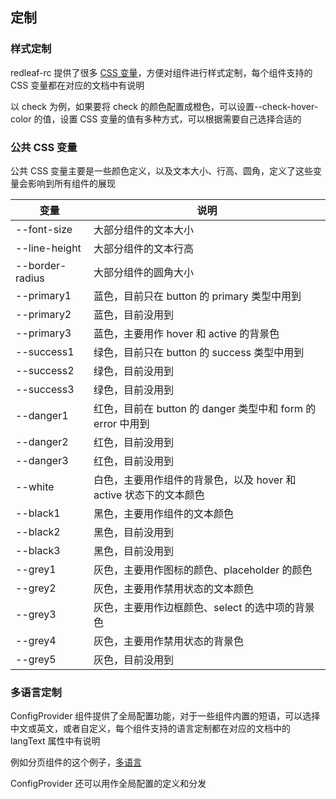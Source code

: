 ## 定制

### 样式定制

redleaf-rc 提供了很多 [CSS 变量](https://developer.mozilla.org/zh-CN/docs/Web/CSS/Using_CSS_custom_properties)，方便对组件进行样式定制，每个组件支持的 CSS 变量都在对应的文档中有说明

以 check 为例，如果要将 check 的颜色配置成橙色，可以设置--check-hover-color 的值，设置 CSS 变量的值有多种方式，可以根据需要自己选择合适的

<code src="../demo/check/check-custom.tsx"></code>

### 公共 CSS 变量

公共 CSS 变量主要是一些颜色定义，以及文本大小、行高、圆角，定义了这些变量会影响到所有组件的展现

| 变量            | 说明                                                              |
| --------------- | ----------------------------------------------------------------- |
| --font-size     | 大部分组件的文本大小                                              |
| --line-height   | 大部分组件的文本行高                                              |
| --border-radius | 大部分组件的圆角大小                                              |
| --primary1      | 蓝色，目前只在 button 的 primary 类型中用到                       |
| --primary2      | 蓝色，目前没用到                                                  |
| --primary3      | 蓝色，主要用作 hover 和 active 的背景色                           |
| --success1      | 绿色，目前只在 button 的 success 类型中用到                       |
| --success2      | 绿色，目前没用到                                                  |
| --success3      | 绿色，目前没用到                                                  |
| --danger1       | 红色，目前在 button 的 danger 类型中和 form 的 error 中用到       |
| --danger2       | 红色，目前没用到                                                  |
| --danger3       | 红色，目前没用到                                                  |
| --white         | 白色，主要用作组件的背景色，以及 hover 和 active 状态下的文本颜色 |
| --black1        | 黑色，主要用作组件的文本颜色                                      |
| --black2        | 黑色，目前没用到                                                  |
| --black3        | 黑色，目前没用到                                                  |
| --grey1         | 灰色，主要用作图标的颜色、placeholder 的颜色                      |
| --grey2         | 灰色，主要用作禁用状态的文本颜色                                  |
| --grey3         | 灰色，主要用作边框颜色、select 的选中项的背景色                   |
| --grey4         | 灰色，主要用作禁用状态的背景色                                    |
| --grey5         | 灰色，目前没用到                                                  |

### 多语言定制

ConfigProvider 组件提供了全局配置功能，对于一些组件内置的短语，可以选择中文或英文，或者自定义，每个组件支持的语言定制都在对应的文档中的 langText 属性中有说明

例如分页组件的这个例子，[多语言](/components/pagination#%E5%A4%9A%E8%AF%AD%E8%A8%80)

ConfigProvider 还可以用作全局配置的定义和分发
